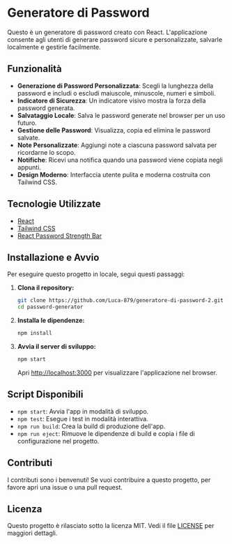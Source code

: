 # Generatore di Password

Questo è un generatore di password creato con React. L'applicazione consente agli utenti di generare password sicure e personalizzate, salvarle localmente e gestirle facilmente.

## Funzionalità

- **Generazione di Password Personalizzata**: Scegli la lunghezza della password e includi o escludi maiuscole, minuscole, numeri e simboli.
- **Indicatore di Sicurezza**: Un indicatore visivo mostra la forza della password generata.
- **Salvataggio Locale**: Salva le password generate nel browser per un uso futuro.
- **Gestione delle Password**: Visualizza, copia ed elimina le password salvate.
- **Note Personalizzate**: Aggiungi note a ciascuna password salvata per ricordarne lo scopo.
- **Notifiche**: Ricevi una notifica quando una password viene copiata negli appunti.
- **Design Moderno**: Interfaccia utente pulita e moderna costruita con Tailwind CSS.

## Tecnologie Utilizzate

- [React](https://reactjs.org/)
- [Tailwind CSS](https://tailwindcss.com/)
- [React Password Strength Bar](https://www.npmjs.com/package/react-password-strength-bar)

## Installazione e Avvio

Per eseguire questo progetto in locale, segui questi passaggi:

1. **Clona il repository:**
   ```sh
   git clone https://github.com/Luca-879/generatore-di-password-2.git
   cd password-generator
   ```

2. **Installa le dipendenze:**
   ```sh
   npm install
   ```

3. **Avvia il server di sviluppo:**
   ```sh
   npm start
   ```

   Apri [http://localhost:3000](http://localhost:3000) per visualizzare l'applicazione nel browser.

## Script Disponibili

- `npm start`: Avvia l'app in modalità di sviluppo.
- `npm test`: Esegue i test in modalità interattiva.
- `npm run build`: Crea la build di produzione dell'app.
- `npm run eject`: Rimuove le dipendenze di build e copia i file di configurazione nel progetto.

## Contributi

I contributi sono i benvenuti! Se vuoi contribuire a questo progetto, per favore apri una issue o una pull request.

## Licenza

Questo progetto è rilasciato sotto la licenza MIT. Vedi il file [LICENSE](LICENSE) per maggiori dettagli.
